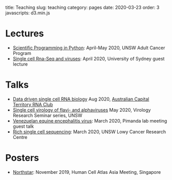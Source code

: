title: Teaching
slug: teaching
category: pages
date: 2020-03-23
order: 3
javascripts: d3.min.js


# Lectures
- [Scientific Programming in Python](https://drive.google.com/drive/folders/1Q7QpTqu6nJCcIQxHZrSMkpOVg1ZHHSLf?usp=sharing): April-May 2020, UNSW Adult Cancer Program
- [Single cell Rna-Seq and viruses](https://docs.google.com/presentation/d/1VY9fHmkmXEJ1f2TQx65qXzOWm5KsuXVwRg7-SLncgYA): April 2020, University of Sydney guest lecture

# Talks
- [Data driven single cell RNA biology](https://cloudstor.aarnet.edu.au/plus/s/CgprWME2GaCIZce/download) Aug 2020, [Australian Capital Territory RNA Club](https://theactrna.club/)
- [Single cell virology of flavi- and alphaviruses](https://docs.google.com/presentation/d/1M5b9hJTUXkgfs6CKbwNiePi0goQ8T7PZYQGy0UcyldM/edit?usp=sharing) May 2020, Virology Research Seminar series, UNSW
- [Venezuelan equine encephalitis virus](https://docs.google.com/presentation/d/1pLEzF1f8SAEG0U6yoc9_ACoik6iLXOfnmkzcQwWmWOY/edit?usp=sharing): March 2020, Pimanda lab meeting guest talk
- [Rich single cell sequencing](https://docs.google.com/presentation/d/1lA3IU7FXRaG6VGdL63ANPtQedE_ioSjCFJBaSEVnLVI): March 2020, UNSW Lowy Cancer Research Centre

# Posters
- [Northstar](https://drive.google.com/file/d/1YH1hFtFajIdiJdnDJ577auEvCgNzFBRr): November 2019, Human Cell Atlas Asia Meeting, Singapore
